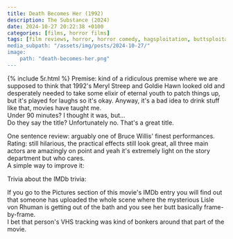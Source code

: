 ```yaml
---
title: Death Becomes Her (1992)
description: The Substance (2024)
date: 2024-10-27 20:22:38 +0100
categories: [films, horror films]
tags: [film reviews, horror, horror comedy, hagsploitation, buttsploitation, spooktober 2024, RRRRR, they don't say the title]
media_subpath: "/assets/img/posts/2024-10-27/"
image:
    path: "death-becomes-her.png"
---
```

{% include 5r.html %}
<span class="reviewsection">Premise:</span> kind of a ridiculous premise where we are supposed to think that 1992's Meryl Streep and Goldie Hawn looked old and desperately needed to take some elixir of eternal youth to patch things up, but it's played for laughs so it's okay. Anyway, it's a bad idea to drink stuff like that, movies have taught me.<br/>
<span class="reviewsection">Under 90 minutes?</span> I thought it was, but...<br/>
<span class="reviewsection">Do they say the title?</span> Unfortunately no. That's a great title.

<span class="reviewsection">One sentence review:</span> arguably one of Bruce Willis' finest performances.<br/>
<span class="reviewsection">Rating:</span> still hilarious, the practical effects still look great, all three main actors are amazingly on point and yeah it's extremely light on the story department but who cares.<br/>
<span class="reviewsection">A simple way to improve it:</span>

<span class="reviewsection">Trivia about the IMDb trivia:</span>

If you go to the Pictures section of this movie's IMDb entry you will find out that someone has uploaded the whole scene where the mysterious Lisle von Rhuman is getting out of the bath and you see her butt basically frame-by-frame.<br/>I bet that person's VHS tracking was kind of bonkers around that part of the movie.